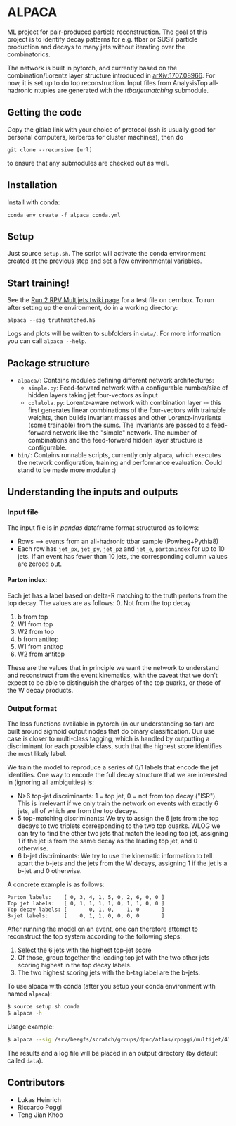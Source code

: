 ALPACA
======

ML project for pair-produced particle reconstruction.
The goal of this project is to identify decay patterns for e.g. ttbar or SUSY particle production and decays to many jets without iterating over the combinatorics.

The network is built in pytorch, and currently based on the combination/Lorentz layer structure introduced in [arXiv:1707.08966](https://arxiv.org/abs/1707.08966).
For now, it is set up to do top reconstruction.
Input files from AnalysisTop all-hadronic ntuples are generated with the *ttbarjetmatching* submodule.


Getting the code
----------------
Copy the gitlab link with your choice of protocol (ssh is usually good for personal computers, kerberos for cluster machines), then do
```
git clone --recursive [url]
```
to ensure that any submodules are checked out as well.


Installation
------------
Install with conda:
```
conda env create -f alpaca_conda.yml
```


Setup
-----
Just source `setup.sh`. The script will activate the conda environment created at the previous step and set a few environmental variables.


Start training!
---------------
See the [Run 2 RPV Multijets twiki page](https://twiki.cern.ch/twiki/bin/view/AtlasProtected/RpvMultiJetFullRun2) for a test file on cernbox. To run after setting up the environment, do in a working directory:
```
alpaca --sig truthmatched.h5
```
Logs and plots will be written to subfolders in `data/`. For more information you can call `alpaca --help`.


Package structure
-----------------
  - `alpaca/`: Contains modules defining different network architectures:
    - `simple.py`: Feed-forward network with a configurable number/size of hidden layers taking jet four-vectors as input
    - `colalola.py`: Lorentz-aware network with combination layer -- this first generates linear combinations of the four-vectors with trainable weights, then builds invariant masses and other Lorentz-invariants (some trainable) from the sums. The invariants are passed to a feed-forward network like the "simple" network. The number of combinations and the feed-forward hidden layer structure is configurable.
  - `bin/`: Contains runnable scripts, currently only `alpaca`, which executes the network configuration, training and performance evaluation. Could stand to be made more modular :)


Understanding the inputs and outputs
------------------------------------
### Input file
The input file is in *pandas* dataframe format structured as follows:
  - Rows --> events from an all-hadronic ttbar sample (Powheg+Pythia8)
  - Each row has `jet_px`, `jet_py`, `jet_pz` and `jet_e`, `partonindex` for up to 10 jets. If an event has fewer than 10 jets, the corresponding column values are zeroed out.

#### Parton index:
Each jet has a label based on delta-R matching to the truth partons from the top decay. The values are as follows:
  0. Not from the top decay
  1. b from top
  2. W1 from top
  3. W2 from top
  4. b from antitop
  5. W1 from antitop
  6. W2 from antitop

These are the values that in principle we want the network to understand and reconstruct from the event kinematics, with the caveat that we don't expect to be able to distinguish the charges of the top quarks, or those of the W decay products.

### Output format
The loss functions available in pytorch (in our understanding so far) are built around sigmoid output nodes that do binary classification. Our use case is closer to multi-class tagging, which is handled by outputting a discriminant for each possible class, such that the highest score identifies the most likely label.

We train the model to reproduce a series of 0/1 labels that encode the jet identities. One way to encode the full decay structure that we are interested in (ignoring all ambiguities) is:
  - N>6 top-jet discriminants: 1 = top jet, 0 = not from top decay ("ISR"). This is irrelevant if we only train the network on events with exactly 6 jets, all of which are from the top decays.
  - 5 top-matching discriminants: We try to assign the 6 jets from the top decays to two triplets corresponding to the two top quarks. WLOG we can try to find the other two jets that match the leading top jet, assigning 1 if the jet is from the same decay as the leading top jet, and 0 otherwise.
  - 6 b-jet discriminants: We try to use the kinematic information to tell apart the b-jets and the jets from the W decays, assigning 1 if the jet is a b-jet and 0 otherwise.

A concrete example is as follows:
```
Parton labels:    [ 0, 3, 4, 1, 5, 0, 2, 6, 0, 0 ]
Top jet labels:   [ 0, 1, 1, 1, 1, 0, 1, 1, 0, 0 ]
Top decay labels: [       0, 1, 0,    1, 0       ]
B-jet labels:     [    0, 1, 1, 0, 0, 0, 0       ]
```

After running the model on an event, one can therefore attempt to reconstruct the top system according to the following steps:
  1. Select the 6 jets with the highest top-jet score
  2. Of those, group together the leading top jet with the two other jets scoring highest in the top decay labels.
  3. The two highest scoring jets with the b-tag label are the b-jets.


To use alpaca with conda (after you setup your conda environment with named `alpaca`):
```bash
$ source setup.sh conda
$ alpaca -h
```

Usage example:

```bash
$ alpaca --sig /srv/beegfs/scratch/groups/dpnc/atlas/rpoggi/multijet/410471_6jexcl_2bjets_merged_mc_xs34.root --bkg /srv/beegfs/scratch/groups/dpnc/atlas/rpoggi/multijet/background_merged_a0b0_data_xs34.root
```

The results and a log file will be placed in an output directory (by default called `data`).


Contributors
------------
- Lukas Heinrich
- Riccardo Poggi
- Teng Jian Khoo
